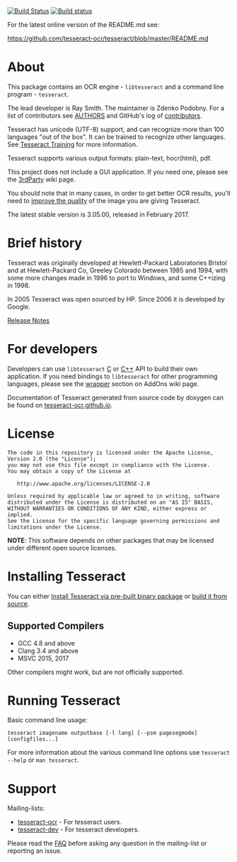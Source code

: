 [![Build Status](https://travis-ci.org/tesseract-ocr/tesseract.svg?branch=3.05)](https://travis-ci.org/tesseract-ocr/tesseract)
[![Build status](https://ci.appveyor.com/api/projects/status/github/tesseract-ocr/tesseract?branch=3.05&svg=true)](https://ci.appveyor.com/project/zdenop/tesseract/)

For the latest online version of the README.md see:
    
  https://github.com/tesseract-ocr/tesseract/blob/master/README.md

# About

This package contains an OCR engine - `libtesseract` and a command line program - `tesseract`.

The lead developer is Ray Smith. The maintainer is Zdenko Podobny. 
For a list of contributors see [AUTHORS](https://github.com/tesseract-ocr/tesseract/blob/master/AUTHORS)
and GitHub's log of [contributors](https://github.com/tesseract-ocr/tesseract/graphs/contributors).

Tesseract has unicode (UTF-8) support, and can recognize more than 100
languages "out of the box". It can be trained to recognize other languages. See [Tesseract Training](https://github.com/tesseract-ocr/tesseract/wiki/TrainingTesseract) for more information. 

Tesseract supports various output formats: plain-text, hocr(html), pdf.

This project does not include a GUI application. If you need one, please see the [3rdParty](https://github.com/tesseract-ocr/tesseract/wiki/User-Projects-%E2%80%93-3rdParty) wiki page.

You should note that in many cases, in order to get better OCR results, you'll need to [improve the quality](https://github.com/tesseract-ocr/tesseract/wiki/ImproveQuality) of the image you are giving Tesseract.

The latest stable version is 3.05.00, released in February 2017.

# Brief history

Tesseract was originally developed at Hewlett-Packard Laboratories Bristol and
at Hewlett-Packard Co, Greeley Colorado between 1985 and 1994, with some
more changes made in 1996 to port to Windows, and some C++izing in 1998.

In 2005 Tesseract was open sourced by HP. Since 2006 it is developed by Google.

[Release Notes](https://github.com/tesseract-ocr/tesseract/wiki/ReleaseNotes)

# For developers

Developers can use `libtesseract` [C](https://github.com/tesseract-ocr/tesseract/blob/master/api/capi.h) or [C++](https://github.com/tesseract-ocr/tesseract/blob/master/api/baseapi.h) API to build their own application. If you need bindings to `libtesseract` for other programming languages, please see the [wrapper](https://github.com/tesseract-ocr/tesseract/wiki/AddOns#tesseract-wrappers) section on AddOns wiki page.

Documentation of Tesseract generated from source code by doxygen can be found on [tesseract-ocr.github.io](http://tesseract-ocr.github.io/).

# License

    The code in this repository is licensed under the Apache License, Version 2.0 (the "License");
    you may not use this file except in compliance with the License.
    You may obtain a copy of the License at

       http://www.apache.org/licenses/LICENSE-2.0

    Unless required by applicable law or agreed to in writing, software
    distributed under the License is distributed on an "AS IS" BASIS,
    WITHOUT WARRANTIES OR CONDITIONS OF ANY KIND, either express or implied.
    See the License for the specific language governing permissions and
    limitations under the License.

**NOTE**: This software depends on other packages that may be licensed under different open source licenses.

# Installing Tesseract

You can either [Install Tesseract via pre-built binary package](https://github.com/tesseract-ocr/tesseract/wiki) or [build it from source](https://github.com/tesseract-ocr/tesseract/wiki/Compiling).

## Supported Compilers

* GCC 4.8 and above
* Clang 3.4 and above
* MSVC 2015, 2017

Other compilers might work, but are not officially supported.

# Running Tesseract

Basic command line usage:

    tesseract imagename outputbase [-l lang] [--psm pagesegmode] [configfiles...]

For more information about the various command line options use `tesseract --help` or `man tesseract`. 

# Support

Mailing-lists:
* [tesseract-ocr](https://groups.google.com/d/forum/tesseract-ocr) - For tesseract users. 
* [tesseract-dev](https://groups.google.com/d/forum/tesseract-dev) - For tesseract developers. 

Please read the [FAQ](https://github.com/tesseract-ocr/tesseract/wiki/FAQ) before asking any question in the mailing-list or reporting an issue.
